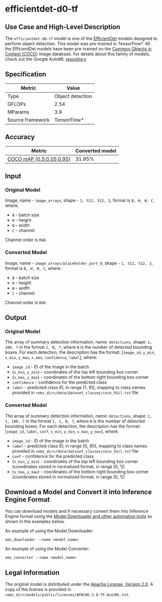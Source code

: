 # efficientdet-d0-tf

## Use Case and High-Level Description

The `efficientdet-d0-tf` model is one of the [EfficientDet](https://arxiv.org/abs/1911.09070)
models  designed to perform object detection. This model was pre-trained in TensorFlow\*.
All the EfficientDet models have been pre-trained on the [Common Objects in Context (COCO)](https://cocodataset.org/#home) image database.
For details about this family of models, check out the Google AutoML [repository](https://github.com/google/automl/tree/master/efficientdet).

## Specification

| Metric            | Value           |
|-------------------|-----------------|
| Type              | Object detection|
| GFLOPs            |     2.54        |
| MParams           |     3.9         |
| Source framework  | TensorFlow\*    |

## Accuracy

| Metric                                                                | Converted model |
| --------------------------------------------------------------------- | --------------- |
| [COCO mAP (0.5:0.05:0.95)](https://cocodataset.org/#detection-eval)   | 31.95%          |

## Input

### Original Model

Image, name - `image_arrays`,  shape - `1, 512, 512, 3`, format is `B, H, W, C`, where:

- `B` - batch size
- `H` - height
- `W` - width
- `C` - channel

Channel order is `RGB`.

### Converted Model

Image, name - `image_arrays/placeholder_port_0`,  shape - `1, 512, 512, 3`, format is `B, H, W, C`, where:

- `B` - batch size
- `H` - height
- `W` - width
- `C` - channel

Channel order is `BGR`.

## Output

### Original Model

The array of summary detection information, name: `detections`, shape: `1, 100, 7` in the format  `1, N, 7`, where `N` is the number of detected
bounding boxes. For each detection, the description has the format:
[`image_id`, `y_min`, `x_min`, `y_max`, `x_max`, `confidence`, `label`], where:

- `image_id` - ID of the image in the batch
- (`x_min`, `y_min`) - coordinates of the top left bounding box corner
- (`x_max`, `y_max`) - coordinates of the bottom right bounding box corner
- `confidence` - confidence for the predicted class
- `label` - predicted class ID, in range [1, 91], mapping to class names provided in `<omz_dir>/data/dataset_classes/coco_91cl.txt` file

### Converted Model

The array of summary detection information, name: `detections`, shape: `1, 1, 100, 7` in the format `1, 1, N, 7`, where `N` is the number of detected
bounding boxes. For each detection, the description has the format:
[`image_id`, `label`, `conf`, `x_min`, `y_min`, `x_max`, `y_max`], where:

- `image_id` - ID of the image in the batch
- `label` - predicted class ID, in range [0, 90], mapping to class names provided in `<omz_dir>/data/dataset_classes/coco_91cl.txt` file
- `conf` - confidence for the predicted class
- (`x_min`, `y_min`) - coordinates of the top left bounding box corner (coordinates stored in normalized format, in range [0, 1])
- (`x_max`, `y_max`) - coordinates of the bottom right bounding box corner  (coordinates stored in normalized format, in range [0, 1])

## Download a Model and Convert it into Inference Engine Format

You can download models and if necessary convert them into Inference Engine format using the [Model Downloader and other automation tools](../../../tools/model_tools/README.md) as shown in the examples below.

An example of using the Model Downloader:
```
omz_downloader --name <model_name>
```

An example of using the Model Converter:
```
omz_converter --name <model_name>
```

## Legal Information

The original model is distributed under the
[Apache License, Version 2.0](https://raw.githubusercontent.com/google/automl/master/LICENSE).
A copy of the license is provided in `<omz_dir>/models/public/licenses/APACHE-2.0-TF-AutoML.txt`.
